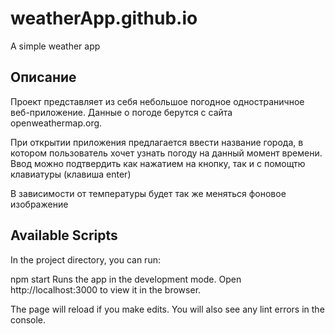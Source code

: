 # weatherApp.github.io
A simple weather app

## Описание


Проект представляет из себя небольшое погодное одностраничное веб-приложение. Данные о погоде берутся с сайта openweathermap.org.

При открытии приложения предлагается ввести название города, в котором пользователь хочет узнать погоду на данный момент времени. Ввод можно подтвердить как нажатием на кнопку, так и с помощтю клавиатуры (клавиша enter)

В зависимости от температуры будет так же меняться фоновое изображение


## Available Scripts
In the project directory, you can run:

npm start
Runs the app in the development mode.
Open http://localhost:3000 to view it in the browser.

The page will reload if you make edits.
You will also see any lint errors in the console.